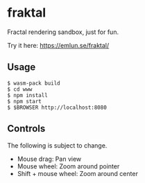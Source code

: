 fraktal
===

Fractal rendering sandbox, just for fun.

Try it here: https://emlun.se/fraktal/


Usage
---

```
$ wasm-pack build
$ cd www
$ npm install
$ npm start
$ $BROWSER http://localhost:8080
```


Controls
---

The following is subject to change.

- Mouse drag: Pan view
- Mouse wheel: Zoom around pointer
- Shift + mouse wheel: Zoom around center
